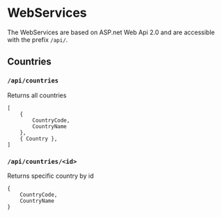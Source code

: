# WebServices

The WebServices are based on ASP.net Web Api 2.0 and are accessible with the prefix `/api/`.

## Countries

### `/api/countries`
Returns all countries

    [
		{ 
			CountryCode,
			CountryName
		},
		{ Country },
	]

### `/api/countries/<id>`
Returns specific country by id

    { 
		CountryCode,
		CountryName
	}